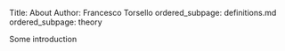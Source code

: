 Title: About
Author: Francesco Torsello
ordered_subpage: definitions.md
ordered_subpage: theory

Some introduction
